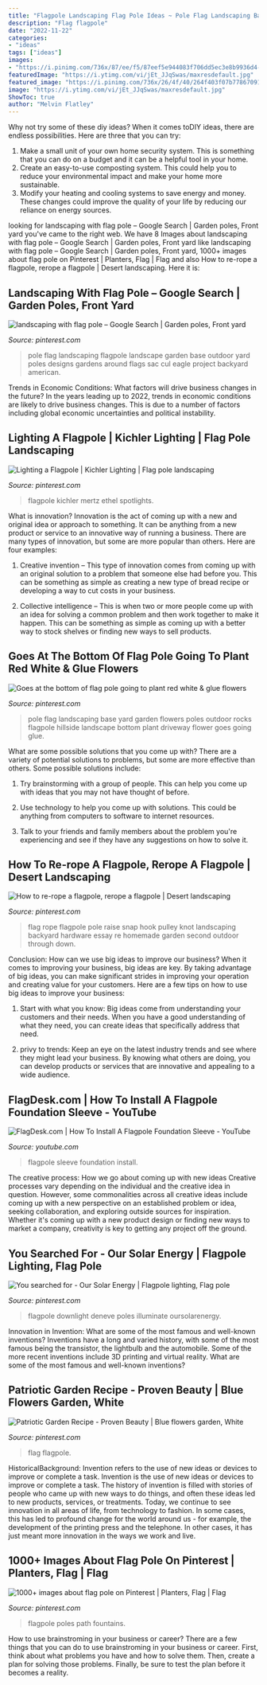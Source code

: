 ```yaml
---
title: "Flagpole Landscaping Flag Pole Ideas ~ Pole Flag Landscaping Base Yard Garden Flowers Poles Outdoor Rocks Flagpole Hillside Landscape Bottom Plant Driveway Flower Goes Going Glue"
description: "Flag flagpole"
date: "2022-11-22"
categories:
- "ideas"
tags: ["ideas"]
images:
- "https://i.pinimg.com/736x/87/ee/f5/87eef5e944083f706dd5ec3e8b9936d4--school-landscaping-ideas-flagpole-landscaping-ideas.jpg"
featuredImage: "https://i.ytimg.com/vi/jEt_JJqSwas/maxresdefault.jpg"
featured_image: "https://i.pinimg.com/736x/26/4f/40/264f403f07b77867091d8b7a8d68cc78--photo-essay-arbor.jpg"
image: "https://i.ytimg.com/vi/jEt_JJqSwas/maxresdefault.jpg"
ShowToc: true
author: "Melvin Flatley"
---
```



Why not try some of these diy ideas?
When it comes toDIY ideas, there are endless possibilities. Here are three that you can try: 
1) Make a small unit of your own home security system. This is something that you can do on a budget and it can be a helpful tool in your home.
2) Create an easy-to-use composting system. This could help you to reduce your environmental impact and make your home more sustainable.
3) Modify your heating and cooling systems to save energy and money. These changes could improve the quality of your life by reducing our reliance on energy sources.

	

		
looking for landscaping with flag pole – Google Search | Garden poles, Front yard you've came to the right web. We have 8 Images about landscaping with flag pole – Google Search | Garden poles, Front yard like landscaping with flag pole – Google Search | Garden poles, Front yard, 1000+ images about flag pole on Pinterest | Planters, Flag | Flag and also How to re-rope a flagpole, rerope a flagpole | Desert landscaping. Here it is:
		
    
## Landscaping With Flag Pole – Google Search | Garden Poles, Front Yard

<img loading=lazy src="https://i.pinimg.com/736x/87/ee/f5/87eef5e944083f706dd5ec3e8b9936d4--school-landscaping-ideas-flagpole-landscaping-ideas.jpg" onerror="this.onerror=null;this.src='https://tse1.mm.bing.net/th?id=OIP.4lqsL22FRu8DjYXCc1DKIAHaGT&amp;pid=15.1';" alt="landscaping with flag pole – Google Search | Garden poles, Front yard">

_Source: pinterest.com_

>pole flag landscaping flagpole landscape garden base outdoor yard poles designs gardens around flags sac cul eagle project backyard american. 

	

Trends in Economic Conditions: What factors will drive business changes in the future?
In the years leading up to 2022, trends in economic conditions are likely to drive business changes. This is due to a number of factors including global economic uncertainties and political instability.

    
## Lighting A Flagpole | Kichler Lighting | Flag Pole Landscaping

<img loading=lazy src="https://i.pinimg.com/originals/64/55/0b/64550b670d01dace27c85233478bfd34.png" onerror="this.onerror=null;this.src='https://tse2.mm.bing.net/th?id=OIP.8JTV4Lb_O7oTMyddk3mqMgHaHa&amp;pid=15.1';" alt="Lighting a Flagpole | Kichler Lighting | Flag pole landscaping">

_Source: pinterest.com_

>flagpole kichler mertz ethel spotlights. 

	

What is innovation?
Innovation is the act of coming up with a new and original idea or approach to something. It can be anything from a new product or service to an innovative way of running a business. There are many types of innovation, but some are more popular than others. Here are four examples:
1. Creative invention – This type of innovation comes from coming up with an original solution to a problem that someone else had before you. This can be something as simple as creating a new type of bread recipe or developing a way to cut costs in your business.

2. Collective intelligence – This is when two or more people come up with an idea for solving a common problem and then work together to make it happen. This can be something as simple as coming up with a better way to stock shelves or finding new ways to sell products.


    
## Goes At The Bottom Of Flag Pole Going To Plant Red White &amp; Glue Flowers

<img loading=lazy src="https://i.pinimg.com/originals/bb/5e/e1/bb5ee1f0a34b3670bd29dbcdedd4e9f3.jpg" onerror="this.onerror=null;this.src='https://tse3.mm.bing.net/th?id=OIP.i3XBco5ragr8r7JgzqlNDQHaJ6&amp;pid=15.1';" alt="Goes at the bottom of flag pole going to plant red white &amp; glue flowers">

_Source: pinterest.com_

>pole flag landscaping base yard garden flowers poles outdoor rocks flagpole hillside landscape bottom plant driveway flower goes going glue. 

	

What are some possible solutions that you come up with?
There are a variety of potential solutions to problems, but some are more effective than others. Some possible solutions include:
1. Try brainstorming with a group of people. This can help you come up with ideas that you may not have thought of before.

2. Use technology to help you come up with solutions. This could be anything from computers to software to internet resources.

3. Talk to your friends and family members about the problem you're experiencing and see if they have any suggestions on how to solve it.

    
## How To Re-rope A Flagpole, Rerope A Flagpole | Desert Landscaping

<img loading=lazy src="https://i.pinimg.com/736x/26/4f/40/264f403f07b77867091d8b7a8d68cc78--photo-essay-arbor.jpg" onerror="this.onerror=null;this.src='https://tse1.mm.bing.net/th?id=OIP.iOiLAx-wY90YjnX823Ue5AHaJ4&amp;pid=15.1';" alt="How to re-rope a flagpole, rerope a flagpole | Desert landscaping">

_Source: pinterest.com_

>flag rope flagpole pole raise snap hook pulley knot landscaping backyard hardware essay re homemade garden second outdoor through down. 

	

Conclusion: How can we use big ideas to improve our business?
When it comes to improving your business, big ideas are key. By taking advantage of big ideas, you can make significant strides in improving your operation and creating value for your customers. Here are a few tips on how to use big ideas to improve your business:
1. Start with what you know: Big ideas come from understanding your customers and their needs. When you have a good understanding of what they need, you can create ideas that specifically address that need.

2. privy to trends: Keep an eye on the latest industry trends and see where they might lead your business. By knowing what others are doing, you can develop products or services that are innovative and appealing to a wide audience.


    
## FlagDesk.com | How To Install A Flagpole Foundation Sleeve - YouTube

<img loading=lazy src="https://i.ytimg.com/vi/jEt_JJqSwas/maxresdefault.jpg" onerror="this.onerror=null;this.src='https://tse2.mm.bing.net/th?id=OIP.HOyAifQQVpFzq3_TigcAJwHaEK&amp;pid=15.1';" alt="FlagDesk.com | How To Install A Flagpole Foundation Sleeve - YouTube">

_Source: youtube.com_

>flagpole sleeve foundation install. 

	

The creative process: How we go about coming up with new ideas
Creative processes vary depending on the individual and the creative idea in question. However, some commonalities across all creative ideas include coming up with a new perspective on an established problem or idea, seeking collaboration, and exploring outside sources for inspiration. Whether it's coming up with a new product design or finding new ways to market a company, creativity is key to getting any project off the ground.

    
## You Searched For - Our Solar Energy | Flagpole Lighting, Flag Pole

<img loading=lazy src="https://i.pinimg.com/originals/36/69/44/3669445d8c26993bf67aae1680e0e8df.jpg" onerror="this.onerror=null;this.src='https://tse1.mm.bing.net/th?id=OIP.ekvThitKizUxMKya2o9yIwHaHa&amp;pid=15.1';" alt="You searched for - Our Solar Energy | Flagpole lighting, Flag pole">

_Source: pinterest.com_

>flagpole downlight deneve poles illuminate oursolarenergy. 

	

Innovation in Invention: What are some of the most famous and well-known inventions?
Inventions have a long and varied history, with some of the most famous being the transistor, the lightbulb and the automobile. Some of the more recent inventions include 3D printing and virtual reality. What are some of the most famous and well-known inventions?

    
## Patriotic Garden Recipe - Proven Beauty | Blue Flowers Garden, White

<img loading=lazy src="https://i.pinimg.com/originals/98/80/32/98803267fb8507156589e4ca76f0da2c.jpg" onerror="this.onerror=null;this.src='https://tse4.mm.bing.net/th?id=OIP.Ag0bQeZM5QmGDMJrB--fuAHaRE&amp;pid=15.1';" alt="Patriotic Garden Recipe - Proven Beauty | Blue flowers garden, White">

_Source: pinterest.com_

>flag flagpole. 

	

HistoricalBackground: Invention refers to the use of new ideas or devices to improve or complete a task.
Invention is the use of new ideas or devices to improve or complete a task. The history of invention is filled with stories of people who came up with new ways to do things, and often these ideas led to new products, services, or treatments. Today, we continue to see innovation in all areas of life, from technology to fashion. In some cases, this has led to profound change for the world around us - for example, the development of the printing press and the telephone. In other cases, it has just meant more innovation in the ways we work and live.

    
## 1000+ Images About Flag Pole On Pinterest | Planters, Flag | Flag

<img loading=lazy src="https://i.pinimg.com/736x/0b/f4/02/0bf402e0ce9077a2eca43d21c4733af4.jpg" onerror="this.onerror=null;this.src='https://tse4.mm.bing.net/th?id=OIP.YzflF7q9tv1YRSJ206Y73QHaFj&amp;pid=15.1';" alt="1000+ images about flag pole on Pinterest | Planters, Flag | Flag">

_Source: pinterest.com_

>flagpole poles path fountains. 

	

How to use brainstroming in your business or career?
There are a few things that you can do to use brainstroming in your business or career. First, think about what problems you have and how to solve them. Then, create a plan for solving those problems. Finally, be sure to test the plan before it becomes a reality.

